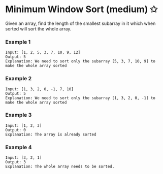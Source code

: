 
# Minimum Window Sort (medium) ✩

Given an array, find the length of the smallest subarray
in it which when sorted will sort the whole array.


### Example 1
```
Input: [1, 2, 5, 3, 7, 10, 9, 12]
Output: 5
Explanation: We need to sort only the subarray [5, 3, 7, 10, 9] to make the whole array sorted
```

### Example 2
```
Input: [1, 3, 2, 0, -1, 7, 10]
Output: 5
Explanation: We need to sort only the subarray [1, 3, 2, 0, -1] to make the whole array sorted
```

### Example 3
```
Input: [1, 2, 3]
Output: 0
Explanation: The array is already sorted
```

### Example 4
```
Input: [3, 2, 1]
Output: 3
Explanation: The whole array needs to be sorted.
```